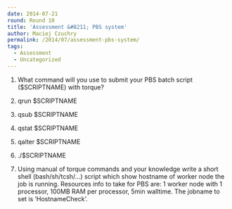 ```yaml
---
date: 2014-07-21
round: Round 10
title: 'Assessment &#8211; PBS system'
author: Maciej Czuchry
permalink: /2014/07/assessment-pbs-system/
tags:
  - Assessment
  - Uncategorized
---
```

1. What command will you use to submit your PBS batch script ($SCRIPTNAME) with torque?

1.  qrun $SCRIPTNAME
2.  qsub $SCRIPTNAME
3.  qstat $SCRIPTNAME
4.  qalter $SCRIPTNAME
5.  ./$SCRIPTNAME

2. Using manual of torque commands and your knowledge write a short shell (bash/sh/tcsh/&#8230;) script which show hostname of worker node the job is running. Resources info to take for PBS are: 1 worker node with 1 processor, 100MB RAM per processor, 5min walltime. The jobname to set is &#8216;HostnameCheck&#8217;.

